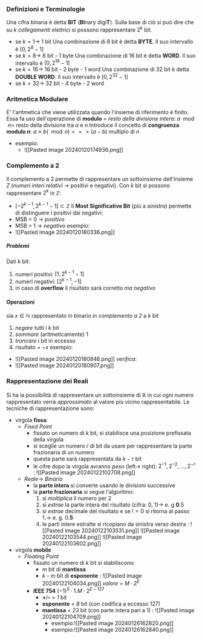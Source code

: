 ### Definizioni e Terminologie
Una cifra binaria è detta **BIT** (**BI**nary digi**T**). Sulla base di ciò si può dire che su $k$ *collegamenti elettrici* si possono rappresentare $2^k$ bit.
- se $k = 1\rightarrow$ 1 bit 
Una combinazione di 8 bit è detta **BYTE**. Il suo intervallo è $[0, 2^8 - 1]$
- se $k = 8\rightarrow$ 8 bit - 1 byte
Una combinazione di 16 bit è detta **WORD**. Il suo intervallo è $[0, 2^{16} - 1]$
- se $k = 16\rightarrow$ 16 bit - 2 byte - 1 word 
Una combinazione di 32 bit è detta **DOUBLE WORD**. Il suo intervallo è $[0, 2^{32} - 1]$
- se $k = 32\rightarrow$ 32 bit - 4 byte - 2 word 
### Aritmetica Modulare
E' l'aritmetica che viene utilizzata quando l'insieme di riferimento è finito. Essa fa uso dell'operazione di **modulo** = *resto della divisione intera*:
	$a\mod n =$ resto della divisione tra $a$ e $n$
Introduce il concetto di **congruenza modulo $n$**:
	$a\equiv b(\mod n) <=> (a-b)$ multiplo di $n$
- esempio:
	- ![[Pasted image 20240120174936.png]]
### Complemento a 2
Il complemento a 2 permette di rappresentare un sottoinsieme dell'insieme $Z$ (*numeri interi relativi* $\rightarrow$ positivi e negativi).
Con $k$ bit si possono rappresentare $2^k$ in $\mathbb{Z}$:
- $[-2^{k-1}, 2^{k-1} - 1]\subset \mathbb{Z}$
Il **Most Significative Bit** (più a *sinistra*) permette di distinguere i positivi dai negativi:
- MSB = 0 $\rightarrow$ *positivo*
- MSB = 1 $\rightarrow$ *negativo*
esempio:
- ![[Pasted image 20240120180336.png]]
##### Problemi
Dati $k$ bit:
1. numeri positivi: $[1, 2^{k-1}-1]$
2. numeri negativi: $[2^{k-1}, -1]$
3. in caso di **overflow** il risultato sarà corretto *ma negativo*
#### Operazioni
sia $x\in \mathbb{N}$ rappresentato in binario in *complemento a 2* a $k$ bit
1. *negare* tutti i $k$ bit
2. *sommare* (aritmeticamente) 1
3. *troncare* i bit in eccesso
4. risultato = $-x$
esempio:
- ![[Pasted image 20240120180846.png]]
*verifica*:
- ![[Pasted image 20240120180907.png]]
### Rappresentazione dei Reali
Si ha la possibilità di rappresentare un sottoinsieme di $\mathbb{R}$ in cui ogni numero rappresentato verrà *approssimato* al valore più vicino rappresentabile.
Le tecniche di rappresentazione sono:
- virgola **fissa**:
	- *Fixed Point*
		- fissato un numero di $k$ bit, si stabilisce una posizione prefissata della virgola
		- si sceglie un numero $r$ di bit da usare per rappresentare la parte frazionaria di un numero
		- questa parte sarà rappresentata da $k - r$ bit
		- le cifre dopo la virgola avranno *peso* (left$\rightarrow$ right): $2^{-1}, 2^{-2},$ ...$, 2^{-r}$
		:
			![[Pasted image 20240122102708.png]]
	- *Reale*$\rightarrow$ *Binario*
		- la **parte intera** si converte usando le divisioni successive
		- la **parte frazionaria** si segue l'algoritmo:
			1. si *moltiplica* il numero per 2
			2. si *estrae* la parte intera del risultato (cifra: 0, 1)$\rightarrow$ e. g **0**.5 
			3. si *estrae* decimale del risultato e se $!= 0$ si ritorna al passo 1.$\rightarrow$ e. g. 0.**5**
			4. le parti intere estratte si ricopiano da sinistra verso destra
		:
			![[Pasted image 20240122103531.png]]
			![[Pasted image 20240122103544.png]]
			![[Pasted image 20240122103602.png]]
- virgola **mobile**
	- *Floating Point*
		- fissato un numero di $k$ bit si stabiliscono:
			- *m* bit di **mantissa**
			- *k - m* bit di **esponente**
			:
				![[Pasted image 20240122104034.png]]
				*valore* = $M · 2^E$
		- **IEEE 754** $(-1)^S · 1.M · 2^{E - 127}$
			- **+**/**-** = *1* bit
			- **esponente** = *8* bit (con codifica a eccesso 127)
			- **mantissa** = *23* bit (con parte intera pari a 1)
			 :
				 ![[Pasted image 20240122104709.png]]
				 - esempio:![[Pasted image 20240126162820.png]]
				- esempio:![[Pasted image 20240126162840.png]]